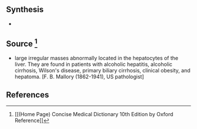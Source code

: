 ## Synthesis
- 
## Source [^1]
- large irregular masses abnormally located in the hepatocytes of the liver. They are found in patients with alcoholic hepatitis, alcoholic cirrhosis, Wilson's disease, primary biliary cirrhosis, clinical obesity, and hepatoma. \[F. B. Mallory (1862-1941), US pathologist]
## References

[^1]: [[(Home Page) Concise Medical Dictionary 10th Edition by Oxford Reference]]